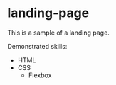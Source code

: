 # landing-page
This is a sample of a landing page.

Demonstrated skills:

- HTML
- CSS
    - Flexbox
